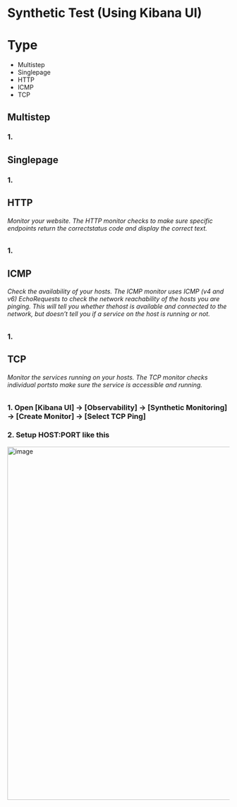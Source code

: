 # Synthetic Test (Using Kibana UI)
# Type
- Multistep
- Singlepage
- HTTP
- ICMP
- TCP

## Multistep

### 1. 

## Singlepage

### 1. 

## HTTP
###### Monitor your website. The HTTP monitor checks to make sure specific endpoints return the correctstatus code and display the correct text.

### 1. 

## ICMP
###### Check the availability of your hosts. The ICMP monitor uses ICMP (v4 and v6) EchoRequests to check the network reachability of the hosts you are pinging. This will tell you whether thehost is available and connected to the network, but doesn’t tell you if a service on the host is running or not.

### 1. 

## TCP
###### Monitor the services running on your hosts. The TCP monitor checks individual portsto make sure the service is accessible and running.

### 1. Open [Kibana UI] -> [Observability] -> [Synthetic Monitoring] -> [Create Monitor] -> [Select TCP Ping]

### 2. Setup HOST:PORT like this

<img width="1629" height="801" alt="image" src="https://github.com/user-attachments/assets/e7363e03-72f4-41c4-83f3-e9cc316a99bb" />

